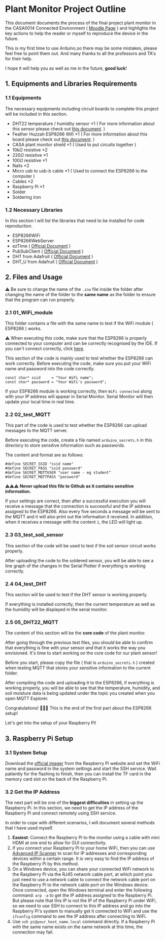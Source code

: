 # Plant Monitor Project Outline

This document documents the process of the final project plant monitor in the CASA0014 Connected Environment  ( [Moodle Page](https://workshops.cetools.org/codelabs/CASA0014-2-Plant-Monitor/index.html?index=..%2F..casa0014#0) ) and highlights the key actions to help the reader or myself to reproduce the device in the future.

This is my first time to use Arduino,so there may be some mistakes, please feel free to point them out. And many thanks to all the professors and TA's for their help.

I hope it will help you as well as me in the future, **good luck**!

## 1. Equipments and Libraries Requirements

### 1.1 Equipments

The necessary equipments including circuit boards to complete this project will be included in this section.

- DHT22 temperature / humidity sensor $\times 1$ ( For more information about this sensor please check out [this document](https://arduinogetstarted.com/tutorials/arduino-dht22?utm_content=cmp-true). )
- Feather Huzzah ESP8266 Wifi $\times 1$  ( For more information about this board please check out [this document](https://learn.adafruit.com/adafruit-feather-huzzah-esp8266/overview). )
- CASA plant monitor shield $\times 1$ ( Used to put circuits together )
- $10k \Omega$ resistive $\times 2$
- $220 \Omega$ resistive $\times 1$
- $100 \Omega$ resistive $\times 1$
- Nails $\times 2$
- Micro usb to usb-b cable $\times 1$ ( Used to connect the ESP8266 to the computer )
- Cables $\times 2$
- Raspberry Pi $\times 1$
- Solder
- Soldering iron 


### 1.2 Necessary Libraries

In this section I will list the libraries that need to be installed for code reproduction.

- ESP8266WiFi
- ESP8266WebServer 
- ezTime ( [Official Document](https://github.com/ropg/ezTime) )
- PubSubClient ( [Official Document](https://pubsubclient.knolleary.net/) )
- DHT from Adafruit ( [Official Document](https://github.com/Khuuxuanngoc/DHT-sensor-library) )
- DHT_U from Adafruit ( [Official Document](https://github.com/Khuuxuanngoc/DHT-sensor-library) )


## 2. Files and Usage

:warning: Be sure to change the name of the `.ino` file inside the folder after changing the name of the folder to the **same name** as the folder to ensure that the program can run properly.

### 2.1 01_WiFi_module

This folder contains a file with the same name to test if the WiFi module ( ESP8266 ) works.

:warning: When executing this code, make sure that the ESP8266 is properly connected to your computer and can be correctly recognised by the IDE. If you can't connect correctly, click [here](https://workshops.cetools.org/codelabs/CASA0014-2-Plant-Monitor/index.html?index=..%2F..casa0014#2).

This section of the code is mainly used to test whether the ESP8266 can work correctly. Before executing the code, make sure you put your WiFi name and password into the code correctly.
```
const char* ssid     = "Your WiFi name";
const char* password = "Your WiFi's password";
```
If your ESP8266 module is working correctly, then `WiFi connected` along with your IP address  will appear in Serial Monitor. Serial Monitor will then update your local time in real time.

### 2.2 02_test_MQTT

This part of the code is used to test whether the ESP8266 can upload messages to the MQTT server.

Before executing the code, create a file named `arduino_secrets.h` in this directory to store sensitive information such as passwords.

The content and format are as follows:
```
#define SECRET_SSID "ssid name"
#define SECRET_PASS "ssid password"
#define SECRET_MQTTUSER "user name - eg student"
#define SECRET_MQTTPASS "password"
```
:warning::warning::warning: **Never upload this file to Github as it contains sensitive information.**

If your settings are correct, then after a successful execution you will receive a message that the connection is successful and the IP address assigned to the ESP8266. Also every five seconds a message will be sent to the MQTT and it will also print out the information it received. In addition, when it receives a message with the content `1`, the LED will light up.

### 2.3 03_test_soil_sensor

This section of the code will be used to test if the soil sensor circuit works properly.

After uploading the code to the soldered sensor, you will be able to see a line graph of the changes in the Serial Plotter if everything is working correctly.

### 2.4 04_test_DHT

This section will be used to test if the DHT sensor is working properly.

If everything is installed correctly, then the current temperature as well as the humidity will be displayed in the serial monitor.

### 2.5 05_DHT22_MQTT

The content of this section will be the **core code** of the plant monitor.

After going through the previous test files, you should be able to confirm that everything is fine with your sensor and that it works the way you envisioned. It's time to start working on the core code for our plant sensor!

Before you start, please copy the file ( that is `arduino_secrets.h` ) created when testing MQTT that stores your sensitive information to the current folder.

After compiling the code and uploading it to the ESP8266, if everything is working properly, you will be able to see that the temperature, humidity, and soil moisture data is being updated under the topic you created when you open MQTT Explorer.

Congratulations! :tada::tada::tada: This is the end of the first part about the ESP8266 setup!

Let's get into the setup of your Raspberry Pi!

## 3. Raspberry Pi Setup

### 3.1 System Setup

Download the [official imager](https://www.raspberrypi.com/software/) from the Raspberry Pi website and set the WiFi name and password in the system settings and start the SSH service. Wait patiently for the flashing to finish, then you can install the TF card in the memory card slot on the back of the Raspberry Pi.

### 3.2 Get the IP Address

The next part will be one of the **biggest difficulties** in setting up the Raspberry Pi. In this section, we need to get the IP address of the Raspberry Pi and connect remotely using SSH service.

In order to cope with different scenarios, I will document several methods that I have used myself.

1. **Easiest**: Connect the Raspberry Pi to the monitor using a cable with mini HDMI at one end to allow for GUI connectivity.
2. If you connect your Raspberry Pi to your home WiFi, then you can use [Advanced IP Scanner](https://www.advanced-ip-scanner.com/) to scan for IP addresses and corresponding devices within a certain range. It is very easy to find the IP address of the Raspberry Pi by this method.
3. On a Windows device, you can share your connected WiFi network to the Raspberry Pi via the RJ45 network cable port, at which point you just need to use a network cable to connect the network cable port on the Raspberry Pi to the network cable port on the Windows device. Once connected, open the Windows terminal and enter the following command: `arp -a` to get the IP address assigned to the Raspberry Pi. But please note that this IP is not the IP of the Raspberry Pi under WiFi, so we need to use SSH to connect to this IP address and go into the Raspberry Pi's system to manually get it connected to WiFi and use the `ifconfig` command to see the IP address after connecting to WiFi.
4. Use `ssh pi@your_host_name.local` command directly. If a Raspberry Pi with the same name exists on the same network at this time, the connection may fail.